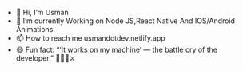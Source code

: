 - 👋 Hi, I’m Usman
- 🌱 I’m currently Working on Node JS,React Native And IOS/Android Animations.
- 📫 How to reach me usmandotdev.netlify.app
- 😄 Fun fact: “‘It works on my machine’ — the battle cry of the developer.” 🏰👨‍💻⚔️

<!---
ww21a/ww21a is a ✨ special ✨ repository because its `README.md` (this file) appears on your GitHub profile.
You can click the Preview link to take a look at your changes.
--->
